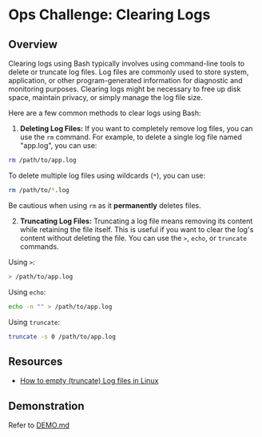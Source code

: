 # Ops Challenge: Clearing Logs

## Overview

Clearing logs using Bash typically involves using command-line tools to delete or truncate log files. Log files are commonly used to store system, application, or other program-generated information for diagnostic and monitoring purposes. Clearing logs might be necessary to free up disk space, maintain privacy, or simply manage the log file size.

Here are a few common methods to clear logs using Bash:

1. **Deleting Log Files:**
  If you want to completely remove log files, you can use the `rm` command. For example, to delete a single log file named "app.log", you can use:

  ```bash
  rm /path/to/app.log
  ```

  To delete multiple log files using wildcards (`*`), you can use:

  ```bash
  rm /path/to/*.log
  ```

  Be cautious when using `rm` as it **permanently** deletes files.

2. **Truncating Log Files:**
  Truncating a log file means removing its content while retaining the file itself. This is useful if you want to clear the log's content without deleting the file. You can use the `>`, `echo`, or `truncate` commands.

  Using `>`:

  ```bash
  > /path/to/app.log
  ```

  Using `echo`:

  ```bash
  echo -n "" > /path/to/app.log
  ```

  Using `truncate`:

  ```bash
  truncate -s 0 /path/to/app.log
  ```

## Resources

- [How to empty (truncate) Log files in Linux](https://computingforgeeks.com/how-to-empty-truncate-log-files-in-linux/)

## Demonstration

Refer to [DEMO.md](DEMO.md)
